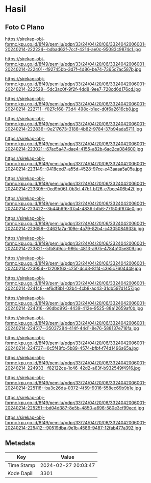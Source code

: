 # Hasil

## Foto C Plano

https://sirekap-obj-formc.kpu.go.id/8f49/pemilu/pdpr/33/24/04/20/06/3324042006001-20240214-222224--bdbad62f-7ccf-4214-ae0c-95083c9874c1.jpg

https://sirekap-obj-formc.kpu.go.id/8f49/pemilu/pdpr/33/24/04/20/06/3324042006001-20240214-222401--f92745bb-3d7f-4d86-be74-7365c7ac587b.jpg

https://sirekap-obj-formc.kpu.go.id/8f49/pemilu/pdpr/33/24/04/20/06/3324042006001-20240214-222528--5dc3ac0f-9f2f-4dd8-9ee7-728cd6d176cd.jpg

https://sirekap-obj-formc.kpu.go.id/8f49/pemilu/pdpr/33/24/04/20/06/3324042006001-20240214-222711--f027c168-73d4-498c-b1ec-d0f6a2616cb8.jpg

https://sirekap-obj-formc.kpu.go.id/8f49/pemilu/pdpr/33/24/04/20/06/3324042006001-20240214-222836--9e217673-3186-4b82-9784-37b94ada5711.jpg

https://sirekap-obj-formc.kpu.go.id/8f49/pemilu/pdpr/33/24/04/20/06/3324042006001-20240214-223021--67ac5a47-dae4-4155-a82b-6ac2ca084600.jpg

https://sirekap-obj-formc.kpu.go.id/8f49/pemilu/pdpr/33/24/04/20/06/3324042006001-20240214-223149--0418ced7-a55d-4528-97ce-e43aaaa5a05a.jpg

https://sirekap-obj-formc.kpu.go.id/8f49/pemilu/pdpr/33/24/04/20/06/3324042006001-20240214-223305--0cd9b06f-0b3d-47bf-bf26-e7bce406b42f.jpg

https://sirekap-obj-formc.kpu.go.id/8f49/pemilu/pdpr/33/24/04/20/06/3324042006001-20240214-223422--3b44b6f6-37a4-4836-bfb6-77f50df974e0.jpg

https://sirekap-obj-formc.kpu.go.id/8f49/pemilu/pdpr/33/24/04/20/06/3324042006001-20240214-223658--2462fa7a-109e-4a79-82b4-c4305084933b.jpg

https://sirekap-obj-formc.kpu.go.id/8f49/pemilu/pdpr/33/24/04/20/06/3324042006001-20240214-223821--5fb8d9cc-986c-4813-a975-4784a105e809.jpg

https://sirekap-obj-formc.kpu.go.id/8f49/pemilu/pdpr/33/24/04/20/06/3324042006001-20240214-223954--12208f63-c25f-4cd3-81f4-c3e5c7604449.jpg

https://sirekap-obj-formc.kpu.go.id/8f49/pemilu/pdpr/33/24/04/20/06/3324042006001-20240214-224148--ef6df8b1-02b4-4cb8-ac43-31db597d1457.jpg

https://sirekap-obj-formc.kpu.go.id/8f49/pemilu/pdpr/33/24/04/20/06/3324042006001-20240214-224316--96dbd993-4439-412e-9525-88a12659af0b.jpg

https://sirekap-obj-formc.kpu.go.id/8f49/pemilu/pdpr/33/24/04/20/06/3324042006001-20240214-224517--35037284-414f-44d1-8e76-588137e716fa.jpg

https://sirekap-obj-formc.kpu.go.id/8f49/pemilu/pdpr/33/24/04/20/06/3324042006001-20240214-224737--0c5f48fc-5b89-4574-bfbf-f74d1496a65a.jpg

https://sirekap-obj-formc.kpu.go.id/8f49/pemilu/pdpr/33/24/04/20/06/3324042006001-20240214-224933--f82122ce-1c46-42d2-a63f-b932549f4916.jpg

https://sirekap-obj-formc.kpu.go.id/8f49/pemilu/pdpr/33/24/04/20/06/3324042006001-20240214-225116--ba3c26da-0372-4f59-9016-558ec69b9b1e.jpg

https://sirekap-obj-formc.kpu.go.id/8f49/pemilu/pdpr/33/24/04/20/06/3324042006001-20240214-225251--bd04d387-8e5b-4850-a696-580e3cf99ecd.jpg

https://sirekap-obj-formc.kpu.go.id/8f49/pemilu/pdpr/33/24/04/20/06/3324042006001-20240214-225412--90519dba-9e1b-4586-9487-12fab477a392.jpg


## Metadata

| Key        | Value               |
| ---------- | ------------------- |
| Time Stamp | 2024-02-27 20:03:47 |
| Kode Dapil | 3301                |



